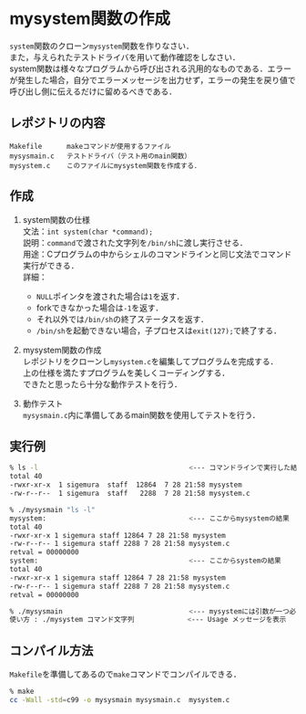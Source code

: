 # mysystem関数の作成

```system```関数のクローン```mysystem```関数を作りなさい．</br>
また，与えられたテストドライバを用いて動作確認をしなさい．</br>
system関数は様々なプログラムから呼び出される汎用的なものである．エラーが発生した場合，自分でエラーメッセージを出力せず，エラーの発生を戻り値で呼び出し側に伝えるだけに留めるべきである．

## レポジトリの内容

```
Makefile      makeコマンドが使用するファイル
mysysmain.c   テストドライバ（テスト用のmain関数）
mysystem.c    このファイルにmysystem関数を作成する．
```

## 作成

1. system関数の仕様</br>
文法：```int system(char *command);```</br>
説明：```command```で渡された文字列を```/bin/sh```に渡し実行させる．</br>
用途：Cプログラムの中からシェルのコマンドラインと同じ文法でコマンド実行ができる．</br>
詳細：
	* ```NULL```ポインタを渡された場合は```1```を返す．
	* forkできなかった場合は```-1```を返す．
	* それ以外では```/bin/sh```の終了ステータスを返す．
	* ```/bin/sh```を起動できない場合，子プロセスは```exit(127);```で終了する．

1. mysystem関数の作成</br>
  レポジトリをクローンし```mysystem.c```を編集してプログラムを完成する．</br>
  上の仕様を満たすプログラムを美しくコーディングする．</br>
  できたと思ったら十分な動作テストを行う．

1. 動作テスト</br>
  ```mysysmain.c```内に準備してあるmain関数を使用してテストを行う．

## 実行例

````bash
% ls -l                                     <--- コマンドラインで実行した結果
total 40
-rwxr-xr-x  1 sigemura  staff  12864  7 28 21:58 mysystem
-rw-r--r--  1 sigemura  staff   2288  7 28 21:58 mysystem.c

% ./mysysmain "ls -l"
mysystem:                                   <--- ここからmysystemの結果
total 40
-rwxr-xr-x 1 sigemura staff 12864 7 28 21:58 mysystem
-rw-r--r-- 1 sigemura staff 2288 7 28 21:58 mysystem.c
retval = 00000000
system:                                     <--- ここからsystemの結果
total 40
-rwxr-xr-x 1 sigemura staff 12864 7 28 21:58 mysystem
-rw-r--r-- 1 sigemura staff 2288 7 28 21:58 mysystem.c
retval = 00000000

% ./mysysmain                               <--- mysystemには引数が一つ必要
使い方 : ./mysystem コマンド文字列             <--- Usage メッセージを表示
````

## コンパイル方法

```Makefile```を準備してあるので```make```コマンドでコンパイルできる．

```zsh
% make
cc -Wall -std=c99 -o mysysmain mysysmain.c  mysystem.c
```
